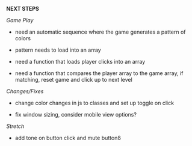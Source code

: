 **NEXT STEPS**

*Game Play* 
- need an automatic sequence where the game generates a pattern of colors

- pattern needs to load into an array

- need a function that loads player clicks into an array

- need a function that compares the player array to the game array, if matching, reset game and click up to next level


*Changes/Fixes*
- change color changes in js to classes and set up toggle on click

- fix window sizing, consider mobile view options?


*Stretch*
- add tone on button click and mute buttonß
